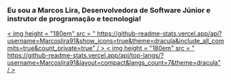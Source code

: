 ### Eu sou a Marcos Lira, Desenvolvedora de Software Júnior e instrutor de programação e tecnologia!

<div align = "centro">
<a href = "https://github.com/marcoslira91" >
< img  height = "180em"  src = " https://github-readme-stats.vercel.app/api?username=Marcoslira91&show_icons=true&theme=dracula&include_all_commits=true&count_private=true" / >
< img  height = "180em"  src = " https://github-readme-stats.vercel.app/api/top-langs/?username=Marcoslira91&layout=compact&langs_count=7&theme=dracula" / >
</div>
